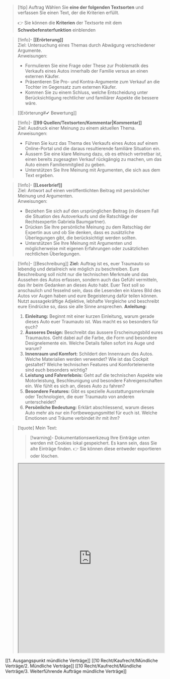 >[!tip] Auftrag
>Wählen Sie **eine der folgenden Textsorten** und verfassen Sie einen Text, der die Kriterien erfüllt.
>
>👉 Sie können die **Kriterien** der Textsorte mit dem **Schwebefensterfunktion** einblenden

>[!info]- **[[Erörterung]]**  
>Ziel: Untersuchung eines Themas durch Abwägung verschiedener Argumente.  
>Anweisungen:
>- Formulieren Sie eine Frage oder These zur Problematik des Verkaufs eines Autos innerhalb der Familie versus an einen externen Käufer.
>- Präsentieren Sie Pro- und Kontra-Argumente zum Verkauf an die Tochter im Gegensatz zum externen Käufer.
>- Kommen Sie zu einem Schluss, welche Entscheidung unter Berücksichtigung rechtlicher und familiärer Aspekte die bessere wäre.
>
>[[Erörterung#✔ Bewertung]]

>[!info]- **[[99 Quellen/Textsorten/Kommentar|Kommentar]]**  
>Ziel: Ausdruck einer Meinung zu einem aktuellen Thema.  
>Anweisungen:
>- Führen Sie kurz das Thema des Verkaufs eines Autos auf einem Online-Portal und die daraus resultierende familiäre Situation ein.
>- Äussern Sie eine klare Meinung dazu, ob es ethisch vertretbar ist, einen bereits zugesagten Verkauf rückgängig zu machen, um das Auto einem Familienmitglied zu geben.
>- Unterstützen Sie Ihre Meinung mit Argumenten, die sich aus dem Text ergeben.

>[!info]- **[[Leserbrief]]**  
>Ziel: Antwort auf einen veröffentlichten Beitrag mit persönlicher Meinung und Argumenten.  
>Anweisungen:
>- Beziehen Sie sich auf den ursprünglichen Beitrag (in diesem Fall die Situation des Autoverkaufs und die Ratschläge der Rechtsexpertin Gabriela Baumgartner).
>- Drücken Sie Ihre persönliche Meinung zu dem Ratschlag der Expertin aus und ob Sie denken, dass es zusätzliche Überlegungen gibt, die berücksichtigt werden sollten.
>- Unterstützen Sie Ihre Meinung mit Argumenten und möglicherweise mit eigenen Erfahrungen oder zusätzlichen rechtlichen Überlegungen.

>[!info]- [[Beschreibung]]
>**Ziel:** Auftrag ist es, euer Traumauto so lebendig und detailreich wie möglich zu beschreiben. Eure Beschreibung soll nicht nur die technischen Merkmale und das Aussehen des Autos erfassen, sondern auch das Gefühl vermitteln, das ihr beim Gedanken an dieses Auto habt. Euer Text soll so anschaulich und fesselnd sein, dass die Lesenden ein klares Bild des Autos vor Augen haben und eure Begeisterung dafür teilen können. Nutzt aussagekräftige Adjektive, lebhafte Vergleiche und beschreibt eure Eindrücke so, dass sie alle Sinne ansprechen.
>**Anleitung:**
>1. **Einleitung:** Beginnt mit einer kurzen Einleitung, warum gerade dieses Auto euer Traumauto ist. Was macht es so besonders für euch?
  >2. **Äusseres Design:** Beschreibt das äussere Erscheinungsbild eures Traumautos. Geht dabei auf die Farbe, die Form und besondere Designelemente ein. Welche Details fallen sofort ins Auge und warum?
   >3. **Innenraum und Komfort:** Schildert den Innenraum des Autos. Welche Materialien werden verwendet? Wie ist das Cockpit gestaltet? Welche technischen Features und Komfortelemente sind euch besonders wichtig?
   >4. **Leistung und Fahrerlebnis:** Geht auf die technischen Aspekte wie Motorleistung, Beschleunigung und besondere Fahreigenschaften ein. Wie fühlt es sich an, dieses Auto zu fahren?
   >5. **Besondere Features:** Gibt es spezielle Ausstattungsmerkmale oder Technologien, die euer Traumauto von anderen unterscheidet?
   >6. **Persönliche Bedeutung:** Erklärt abschliessend, warum dieses Auto mehr als nur ein Fortbewegungsmittel für euch ist. Welche Emotionen und Träume verbindet ihr mit ihm?
   
   >[!quote] Mein Text:
>>[!warning]- Dokumentationswerkzeug 
>Ihre Einträge unten werden mit Cookies lokal gespeichert. Es kann sein, dass Sie alte Einträge finden. 
>👉 Sie können diese entweder exportieren oder löschen.
>
><iframe width="100%" height="600" src="https://app.Lumi.education/run/KWcs8f" allowfullscreen allow="geolocation *; autoplay; encrypted-media"></iframe>

[[1. Ausgangspunkt mündliche Verträge]]
[[10 Recht/Kaufrecht/Mündliche Verträge/2. Mündliche Verträge]]
[[10 Recht/Kaufrecht/Mündliche Verträge/3. Weiterführende Aufträge mündliche Verträge]]
